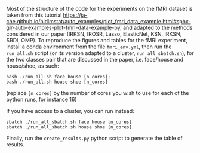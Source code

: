 Most of the structure of the code for the experiments on the fMRI dataset is taken from this tutorial https://ja-che.github.io/hidimstat/auto_examples/plot_fmri_data_example.html#sphx-glr-auto-examples-plot-fmri-data-example-py, and adapted to the methods considered in our paper (IRKSN, IROSR, Lasso, ElasticNet, KSN, IRKSN, SRDI, OMP). To reproduce the figures and tables for the fMRI experiment, install a conda environment from the file `fmri_env.yml`, then run the `run_all.sh` script (or its version adapted to a cluster, `run_all_sbatch.sh`), for the two classes pair that are discussed in the paper, i.e. face/house and house/shoe, as such: 

```
bash ./run_all.sh face house [n_cores];
bash ./run_all.sh house shoe [n_cores]
```

(replace `[n_cores]` by the number of cores you wish to use for each of the python runs, for instance 16)

If you have access to a cluster, you can run instead:

```
sbatch ./run_all_sbatch.sh face house [n_cores]
sbatch ./run_all_sbatch.sh house shoe [n_cores]
```


Finally, run the `create_results.py` python script to generate the table of results.